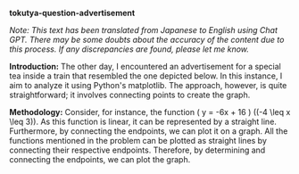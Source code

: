 **tokutya-question-advertisement**

*Note: This text has been translated from Japanese to English using Chat GPT. There may be some doubts about the accuracy of the content due to this process. If any discrepancies are found, please let me know.*

**Introduction:**
The other day, I encountered an advertisement for a special tea inside a train that resembled the one depicted below. In this instance, I aim to analyze it using Python's matplotlib. The approach, however, is quite straightforward; it involves connecting points to create the graph.

**Methodology:**
Consider, for instance, the function \( y = -6x + 16 \) \((-4 \leq x \leq 3)\). As this function is linear, it can be represented by a straight line. Furthermore, by connecting the endpoints, we can plot it on a graph. All the functions mentioned in the problem can be plotted as straight lines by connecting their respective endpoints. Therefore, by determining and connecting the endpoints, we can plot the graph.
